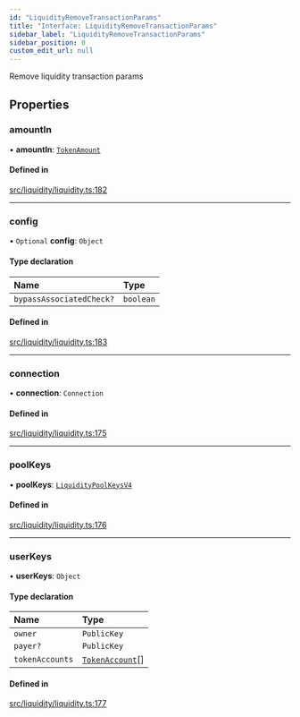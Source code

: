 ```yaml
---
id: "LiquidityRemoveTransactionParams"
title: "Interface: LiquidityRemoveTransactionParams"
sidebar_label: "LiquidityRemoveTransactionParams"
sidebar_position: 0
custom_edit_url: null
---
```


Remove liquidity transaction params

## Properties

### amountIn

• **amountIn**: [`TokenAmount`](../classes/TokenAmount.md)

#### Defined in

[src/liquidity/liquidity.ts:182](https://github.com/raydium-io/raydium-sdk/blob/3d95730/src/liquidity/liquidity.ts#L182)

___

### config

• `Optional` **config**: `Object`

#### Type declaration

| Name | Type |
| :------ | :------ |
| `bypassAssociatedCheck?` | `boolean` |

#### Defined in

[src/liquidity/liquidity.ts:183](https://github.com/raydium-io/raydium-sdk/blob/3d95730/src/liquidity/liquidity.ts#L183)

___

### connection

• **connection**: `Connection`

#### Defined in

[src/liquidity/liquidity.ts:175](https://github.com/raydium-io/raydium-sdk/blob/3d95730/src/liquidity/liquidity.ts#L175)

___

### poolKeys

• **poolKeys**: [`LiquidityPoolKeysV4`](../modules.md#liquiditypoolkeysv4)

#### Defined in

[src/liquidity/liquidity.ts:176](https://github.com/raydium-io/raydium-sdk/blob/3d95730/src/liquidity/liquidity.ts#L176)

___

### userKeys

• **userKeys**: `Object`

#### Type declaration

| Name | Type |
| :------ | :------ |
| `owner` | `PublicKey` |
| `payer?` | `PublicKey` |
| `tokenAccounts` | [`TokenAccount`](TokenAccount.md)[] |

#### Defined in

[src/liquidity/liquidity.ts:177](https://github.com/raydium-io/raydium-sdk/blob/3d95730/src/liquidity/liquidity.ts#L177)
